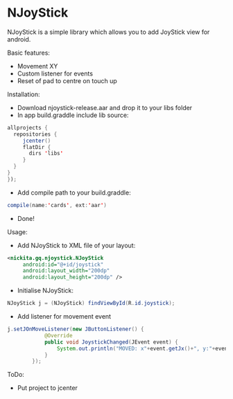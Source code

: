# NJoyStick

NJoyStick is a simple library which allows you to add JoyStick view for android.

Basic features:

 * Movement XY
 * Custom listener for events
 * Reset of pad to centre on touch up

 Installation:
 * Download njoystick-release.aar and drop it to your libs folder
 * In app build.graddle include lib source:
 ```java
 allprojects {
   repositories {
      jcenter()
      flatDir {
        dirs 'libs'
      }
   }
}
});
```
* Add compile path to your build.graddle:
 ```java
compile(name:'cards', ext:'aar')
```
 * Done!

 Usage:
 * Add NJoyStick to XML file of your layout:
 ```XML
 <nickita.gq.njoystick.NJoyStick
      android:id="@+id/joystick"
      android:layout_width="200dp"
      android:layout_height="200dp" />
 ```
* Initialise NJoyStick:
 ```java
NJoyStick j = (NJoyStick) findViewById(R.id.joystick);
 ```
 * Add listener for movement event
 ```java
 j.setJOnMoveListener(new JButtonListener() {
             @Override
             public void JoystickChanged(JEvent event) {
                 System.out.println("MOVED: x"+event.getJx()+", y:"+event.getJy());
             }
         });
 ```

ToDo:

 * Put project to jcenter
